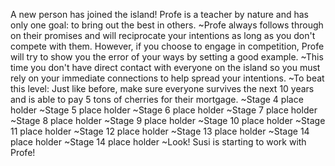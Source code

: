 A new person has joined the island! Profe is a teacher by nature and has only one goal: to bring out the best in others.
~Profe always follows through on their promises and will reciprocate your intentions as long as you don't compete with them. However, if you choose to engage in competition, Profe will try to show you the error of your ways by setting a good example.
~This time you don't have direct contact with everyone on the island so you must rely on your immediate connections to help spread your intentions.
~To beat this level: Just like before, make sure everyone survives the next 10 years and is able to pay 5 tons of cherries for their mortgage.
~Stage 4 place holder
~Stage 5 place holder
~Stage 6 place holder
~Stage 7 place holder
~Stage 8 place holder
~Stage 9 place holder
~Stage 10 place holder
~Stage 11 place holder
~Stage 12 place holder
~Stage 13 place holder
~Stage 14 place holder
~Stage 14 place holder
~Look! Susi is starting to work with Profe!
